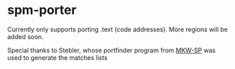 # spm-porter

Currently only supports porting .text (code addresses). More regions will be added soon.

Special thanks to Stebler, whose portfinder program from [MKW-SP](https://github.com/mkw-sp/mkw-sp) was used to generate the matches lists